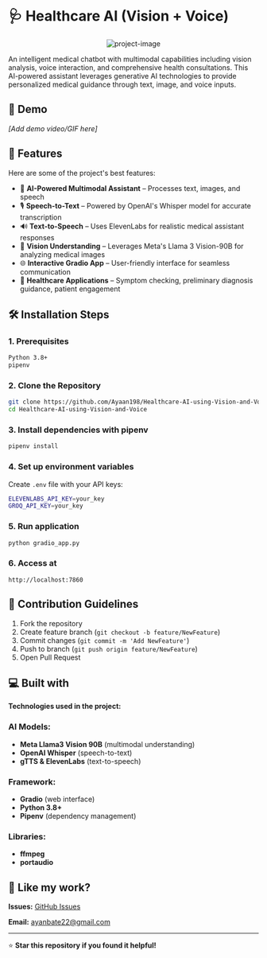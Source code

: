 # 🩺 Healthcare AI (Vision + Voice)

<p align="center">
  <img src="https://socialify.git.ci/Ayaan198/Healthcare-AI-using-Vision-and-Voice/image?font=Jost&language=1&name=1&owner=1&pattern=Solid&theme=Dark" alt="project-image">
</p>

An intelligent medical chatbot with multimodal capabilities including vision analysis, voice interaction, and comprehensive health consultations. This AI-powered assistant leverages generative AI technologies to provide personalized medical guidance through text, image, and voice inputs.

## 🚀 Demo

*[Add demo video/GIF here]*

## 🧐 Features

Here are some of the project's best features:

- 🧠 **AI-Powered Multimodal Assistant** – Processes text, images, and speech
- 🎙️ **Speech-to-Text** – Powered by OpenAI's Whisper model for accurate transcription
- 🔊 **Text-to-Speech** – Uses ElevenLabs for realistic medical assistant responses
- 🔬 **Vision Understanding** – Leverages Meta's Llama 3 Vision-90B for analyzing medical images
- 🌐 **Interactive Gradio App** – User-friendly interface for seamless communication
- 🏥 **Healthcare Applications** – Symptom checking, preliminary diagnosis guidance, patient engagement

## 🛠️ Installation Steps

### 1. Prerequisites
```bash
Python 3.8+
pipenv
```

### 2. Clone the Repository
```bash
git clone https://github.com/Ayaan198/Healthcare-AI-using-Vision-and-Voice.git
cd Healthcare-AI-using-Vision-and-Voice
```

### 3. Install dependencies with pipenv
```bash
pipenv install
```

### 4. Set up environment variables
Create `.env` file with your API keys:
```bash
ELEVENLABS_API_KEY=your_key
GROQ_API_KEY=your_key
```

### 5. Run application
```bash
python gradio_app.py
```

### 6. Access at
```
http://localhost:7860
```

## 🍰 Contribution Guidelines

1. Fork the repository
2. Create feature branch (`git checkout -b feature/NewFeature`)
3. Commit changes (`git commit -m 'Add NewFeature'`)
4. Push to branch (`git push origin feature/NewFeature`)
5. Open Pull Request

## 💻 Built with

**Technologies used in the project:**

### AI Models:
- **Meta Llama3 Vision 90B** (multimodal understanding)
- **OpenAI Whisper** (speech-to-text)
- **gTTS & ElevenLabs** (text-to-speech)

### Framework:
- **Gradio** (web interface)
- **Python 3.8+**
- **Pipenv** (dependency management)

### Libraries:
- **ffmpeg**
- **portaudio**

## 💖 Like my work?

**Issues:** [GitHub Issues](https://github.com/Ayaan198/Healthcare-AI-using-Vision-and-Voice/issues)

**Email:** ayanbate22@gmail.com

---

⭐ **Star this repository if you found it helpful!**
